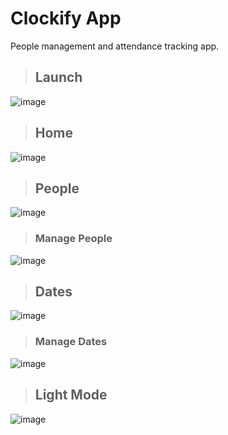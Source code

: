 # Clockify App
People management and attendance tracking app.

> ## Launch
![image](https://github.com/X-Cloudy-X/Clockify_App/assets/118204628/89c6ed45-8b52-46ef-b16e-72c8252cb080)

> ## Home
![image](https://github.com/X-Cloudy-X/Clockify_App/assets/118204628/9f819c64-e479-42e6-aa6b-379fd4898094)


> ## People
![image](https://github.com/X-Cloudy-X/Clockify_App/assets/118204628/45dff1dd-64c4-47b8-8ce1-e7e7ed702476)

> ### Manage People
![image](https://github.com/X-Cloudy-X/Clockify_App/assets/118204628/9d063106-7b07-4935-a9ca-18f83a2aeb51)


> ## Dates
![image](https://github.com/X-Cloudy-X/Clockify_App/assets/118204628/0d44b5e0-ad09-43c6-a2ee-bfd7ccbf1ae4)

> ### Manage Dates
![image](https://github.com/X-Cloudy-X/Clockify_App/assets/118204628/52d7b0e1-84a9-41ea-82b4-1503b1fb0e97)


> ## Light Mode
![image](https://github.com/X-Cloudy-X/Clockify_App/assets/118204628/4644b338-c49b-476f-915e-c247835ceb54)
